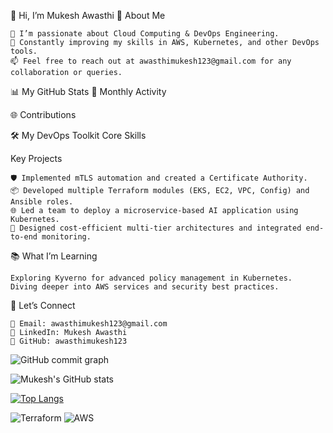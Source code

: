 👋 Hi, I’m Mukesh Awasthi
🌟 About Me

    👀 I’m passionate about Cloud Computing & DevOps Engineering.
    🌱 Constantly improving my skills in AWS, Kubernetes, and other DevOps tools.
    📫 Feel free to reach out at awasthimukesh123@gmail.com for any collaboration or queries.

📊 My GitHub Stats
🚀 Monthly Activity

🌐 Contributions


🛠️ My DevOps Toolkit
Core Skills





Key Projects

    🛡️ Implemented mTLS automation and created a Certificate Authority.
    📦 Developed multiple Terraform modules (EKS, EC2, VPC, Config) and Ansible roles.
    🌐 Led a team to deploy a microservice-based AI application using Kubernetes.
    🚀 Designed cost-efficient multi-tier architectures and integrated end-to-end monitoring.

📚 What I’m Learning

    Exploring Kyverno for advanced policy management in Kubernetes.
    Diving deeper into AWS services and security best practices.

🤝 Let’s Connect

    📧 Email: awasthimukesh123@gmail.com
    💼 LinkedIn: Mukesh Awasthi
    🌟 GitHub: awasthimukesh123

![GitHub commit graph](https://ghchart.rshah.org/mukes137)

![Mukesh's GitHub stats](https://github-readme-stats.vercel.app/api?username=mukes137&count_private=true&show_icons=true&theme=radical)

[![Top Langs](https://github-readme-stats.vercel.app/api/top-langs/?username=mukes137&layout=compact&theme=radical)](https://github.com/anuraghazra/github-readme-stats)

![Terraform](https://img.shields.io/badge/Terraform-%23623CE4.svg?style=for-the-badge&logo=terraform&logoColor=white)
![AWS](https://img.shields.io/badge/AWS-%23FF9900.svg?style=for-the-badge&logo=amazon-aws&logoColor=white)



